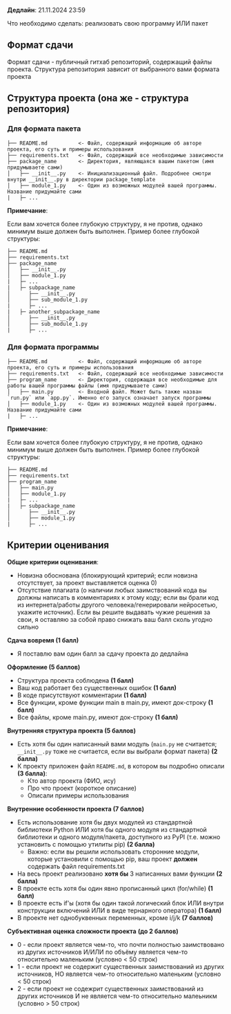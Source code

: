 **Дедлайн**: 21.11.2024 23:59

Что необходимо сделать: реализовать свою программу ИЛИ пакет

## Формат сдачи

Формат сдачи - публичный гитхаб репозиторий, содержащий файлы проекта. Структура репозитория зависит от выбранного вами формата проекта

## Структура проекта (она же - структура репозитория)

### Для формата пакета

```
├── README.md          <- Файл, содержащий информацию об авторе проекта, его суть и примеры использования
├── requirements.txt   <- Файл, содержащий все необходимые зависимости
├── package_name       <- Директория, являющаяся вашим пакетом (имя придумываете сами)
│   ├── __init__.py    <- Инициализационный файл. Подробнее смотри внутри __init__.py в директории package_template
│   ├── module_1.py    <- Один из возможных модулей вашей программы. Название придумайте сами
|   ├─ ...
```

**Примечание**:

Если вам хочется более глубокую структуру, я не против, однако минимум выше должен быть выполнен. Пример более глубокой структуры:

```
├── README.md
├── requirements.txt
├── package_name
│   ├── __init__.py
│   ├── module_1.py
|   ├─ ...
|   ├─ subpackage_name
│      ├── __init__.py
│      ├── sub_module_1.py
|      ├─ ...
|   ├─ another_subpackage_name
│      ├── __init__.py
│      ├── sub_module_1.py
|      ├─ ...
```


### Для формата программы

```
├── README.md          <- Файл, содержащий информацию об авторе проекта, его суть и примеры использования
├── requirements.txt   <- Файл, содержащий все необходимые зависимости
├── program_name       <- Директория, содержащая все необходимые для работы вашей программы файлы (имя придумываете сами)
│   ├── main.py        <- Входной файл. Может быть также назван `run.py` или `app.py`. Именно его запуск означает запуск программы
│   ├── module_1.py    <- Один из возможных модулей вашей программы. Название придумайте сами
|   ├─ ...
```

**Примечание**:

Если вам хочется более глубокую структуру, я не против, однако минимум выше должен быть выполнен. Пример более глубокой структуры:

```
├── README.md         
├── requirements.txt  
├── program_name      
│   ├── main.py       
│   ├── module_1.py   
|   ├─ ...
|   ├─ subpackage_name 
│      ├── __init__.py
│      ├── module_1.py
|      ├─ ...
```


## Критерии оценивания

__Общие критерии оценивания__:

- Новизна обоснована (блокирующий критерий; если новизна отсутствует, за проект выставляется оценка 0)
- Отсутствие плагиата (о наличии любых заимствований кода вы должны написать в комментариях к этому коду; если вы брали код из интернета/работы другого человека/генерировали нейросетью, укажите источник). Если вы решите выдавать чужие решения за свои, я оставляю за собой право снижать ваш балл сколь угодно сильно


**Сдача вовремя (1 балл)**
- Я поставлю вам один балл за сдачу проекта до дедлайна

**Оформление (5 баллов)**
- Структура проекта соблюдена **(1 балл)**
- Ваш код работает без существенных ошибок **(1 балл)**
- В коде присутствуют комментарии **(1 балл)**
- Все функции, кроме функции main в main.py, имеют док-строку **(1 балл)**
- Все файлы, кроме main.py, имеют док-строку **(1 балл)**

**Внутренняя структура проекта (5 баллов)**
- Есть хотя бы один написанный вами модуль (`main.py` не считается; `__init__.py` тоже не считается, если вы выбрали формат пакета) **(2 балла)**
- К проекту приложен файл `README.md`, в котором вы подробно описали **(3 балла)**:
	- Кто автор проекта (ФИО, ису)
	- Про что проект (короткое описание)
	- Описали примеры использования 

**Внутренние особенности проекта  (7 баллов)**

- Есть использование хотя бы двух модулей из стандартной библиотеки Python ИЛИ хотя бы одного модуля из стандартной библиотеки и одного модуля/пакета, доступного из PyPI (т.е. можно установить с помощью утилиты pip) **(2 балла)**
	- Важно: если вы решили использовать сторонние модули, которые установили с помощью pip, ваш проект **должен** содержать файл requirements.txt
- На весь проект реализовано **хотя бы** 3 написанных вами функции **(2 балла)**
- В проекте есть хотя бы один явно прописанный цикл (for/while) **(1 балл)**
- В проекте есть if'ы (хотя бы один такой логический блок ИЛИ внутри конструкции включений ИЛИ в виде тернарного оператора) **(1 балл)**
- В проекте нет однобуквенных переменных, кроме i/j/k **(7 баллов)**


**Субъективная оценка сложности проекта** **(до 2 баллов)**
- 0 - если проект является чем-то, что почти полностью заимствовано из других источников И/ИЛИ по объёму является чем-то относительно маленьким (условно < 50 строк)
- 1 - если проект не содержит существенных заимствований из других источников, НО является чем-то относительно маленьким (условно < 50 строк)
- 2 - если проект не содежрит существенных заимствований из других источников И не является чем-то относительно малеьникм (условно > 50 строк)
